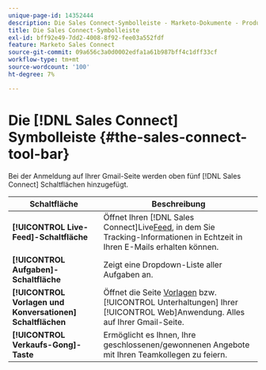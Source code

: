 ```yaml
---
unique-page-id: 14352444
description: Die Sales Connect-Symbolleiste - Marketo-Dokumente - Produktdokumentation
title: Die Sales Connect-Symbolleiste
exl-id: bff92e49-7dd2-4008-8f92-fee03a552fdf
feature: Marketo Sales Connect
source-git-commit: 09a656c3a0d0002edfa1a61b987bff4c1dff33cf
workflow-type: tm+mt
source-wordcount: '100'
ht-degree: 7%

---
```


# Die [!DNL Sales Connect] Symbolleiste {#the-sales-connect-tool-bar}

Bei der Anmeldung auf Ihrer Gmail-Seite werden oben fünf [!DNL Sales Connect] Schaltflächen hinzugefügt.

| Schaltfläche | Beschreibung |
|---|---|
| **[!UICONTROL Live-Feed]-Schaltfläche** | Öffnet Ihren [!DNL Sales Connect]Live[Feed](https://toutapp.com/next#live), in dem Sie Tracking-Informationen in Echtzeit in Ihren E-Mails erhalten können. |
| **[!UICONTROL Aufgaben]-Schaltfläche** | Zeigt eine Dropdown-Liste aller Aufgaben an. |
| **[!UICONTROL Vorlagen und Konversationen] Schaltflächen** | Öffnet die Seite [Vorlagen](https://toutapp.com/login) bzw. [!UICONTROL Unterhaltungen] Ihrer [!UICONTROL Web]Anwendung. Alles auf Ihrer Gmail-Seite. |
| **[!UICONTROL Verkaufs-Gong]-Taste** | Ermöglicht es Ihnen, Ihre geschlossenen/gewonnenen Angebote mit Ihren Teamkollegen zu feiern. |

